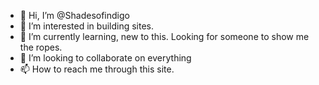 - 👋 Hi, I’m @Shadesofindigo
- 👀 I’m interested in building sites. 
- 🌱 I’m currently learning, new to this. Looking for someone to show me the ropes. 
- 💞️ I’m looking to collaborate on everything
- 📫 How to reach me through this site. 

<!---
Shadesofindigo/Shadesofindigo is a ✨ special ✨ repository because its `README.md` (this file) appears on your GitHub profile.
You can click the Preview link to take a look at your changes.
--->

